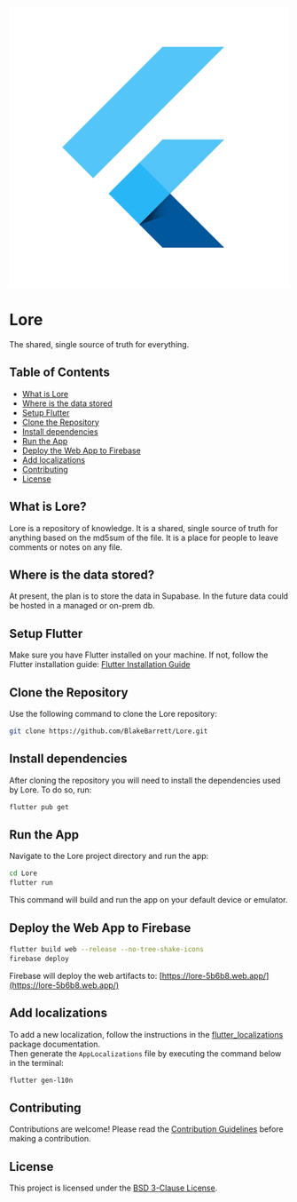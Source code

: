 ![Lore-AppIcon.png](./web/icons/Icon-512.png)

# Lore

The shared, single source of truth for everything.

## Table of Contents

- [What is Lore](#what-is-lore)
- [Where is the data stored](#where-is-the-data-stored)
- [Setup Flutter](#setup-flutter)
- [Clone the Repository](#clone-the-repository)
- [Install dependencies](#install-dependencies)
- [Run the App](#run-the-app)
- [Deploy the Web App to Firebase](#deploy-the-web-app-to-firebase)
- [Add localizations](#add-localizations)
- [Contributing](#contributing)
- [License](#license)

## What is Lore?

 Lore is a repository of knowledge. It is a shared, single source of truth for anything based on the md5sum of the file.
 It is a place for people to leave comments or notes on any file.

## Where is the data stored?

At present, the plan is to store the data in Supabase. In the future data could be hosted in a managed or on-prem db.

## Setup Flutter

Make sure you have Flutter installed on your machine. If not, follow the Flutter installation guide: [Flutter Installation Guide](https://flutter.dev/docs/get-started/install)

## Clone the Repository

Use the following command to clone the Lore repository:

```bash
git clone https://github.com/BlakeBarrett/Lore.git
```

## Install dependencies

After cloning the repository you will need to install the dependencies used by Lore.
To do so, run:

```bash
flutter pub get
```

## Run the App

Navigate to the Lore project directory and run the app:

```bash
cd Lore
flutter run
```

This command will build and run the app on your default device or emulator.

## Deploy the Web App to Firebase

```bash
flutter build web --release --no-tree-shake-icons
firebase deploy
```

Firebase will deploy the web artifacts to: [https://lore-5b6b8.web.app/](https://lore-5b6b8.web.app/)

## Add localizations

To add a new localization, follow the instructions in the [flutter_localizations](https://docs.flutter.dev/ui/accessibility-and-internationalization/internationalization) package documentation.  
Then generate the `AppLocalizations` file by executing the command below in the terminal:

```bash
flutter gen-l10n
```

## Contributing

Contributions are welcome! Please read the [Contribution Guidelines](CONTRIBUTING.md) before making a contribution.

## License

This project is licensed under the [BSD 3-Clause License](LICENSE).

